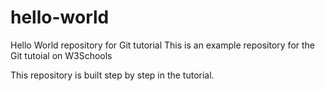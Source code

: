 # hello-world
Hello World repository for Git tutorial
This is an example repository for the Git tutoial  on W3Schools

This repository is built step by step in the tutorial.
